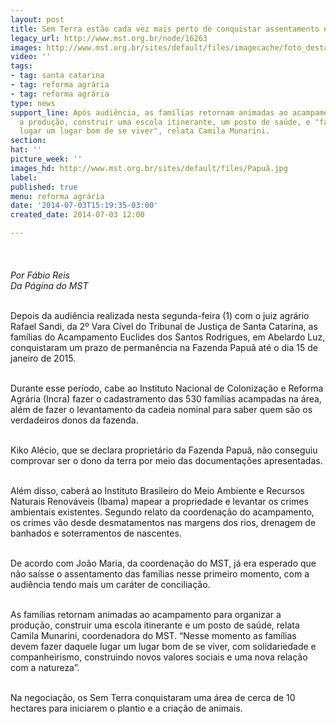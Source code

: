 ```yaml
---
layout: post
title: Sem Terra estão cada vez mais perto de conquistar assentamento em SC
legacy_url: http://www.mst.org.br/node/16263
images: http://www.mst.org.br/sites/default/files/imagecache/foto_destaque/Papuã.jpg
video: ''
tags:
- tag: santa catarina
- tag: reforma agrária
- tag: reforma agrária
type: news
support_line: Após audiência, as famílias retornam animadas ao acampamento para organizar
  a produção, construir uma escola itinerante, um posto de saúde, e "fazer daquele
  lugar um lugar bom de se viver", relata Camila Munarini.
section: 
hat: ''
picture_week: ''
images_hd: http://www.mst.org.br/sites/default/files/Papuã.jpg
label: 
published: true
menu: reforma agrária
date: '2014-07-03T15:19:35-03:00'
created_date: 2014-07-03 12:00

---
```

<p><img style="margin: 10px;" src="http://www.mst.org.br/sites/default/files/Papu%C3%A3.jpg" alt=""><br><em><br>Por Fábio Reis<br>Da Página do MST</em></p><p><br>Depois da audiência realizada nesta segunda-feira (1) com o juiz agrário Rafael Sandi, da 2º Vara Cível do Tribunal de Justiça de Santa Catarina, as famílias do Acampamento Euclides dos Santos Rodrigues, em Abelardo Luz, conquistaram um prazo de permanência na Fazenda Papuã até o dia 15 de janeiro de 2015.</p><p><br>Durante esse período, cabe ao Instituto Nacional de Colonização e Reforma Agrária (Incra) fazer o cadastramento das 530 famílias acampadas na área, além de fazer o levantamento da cadeia nominal para saber quem são os verdadeiros donos da fazenda.</p><p><br>Kiko Alécio, que se declara proprietário da Fazenda Papuã, não conseguiu comprovar ser o dono da terra por meio das documentações apresentadas.&nbsp;</p><p><br>Além disso, caberá ao Instituto Brasileiro do Meio Ambiente e Recursos Naturais Renováveis (Ibama) mapear a propriedade e levantar os crimes ambientais existentes. Segundo relato da coordenação do acampamento, os crimes vão desde desmatamentos nas margens dos rios, drenagem de banhados e soterramentos de nascentes.&nbsp;</p><p><br>De acordo com João Maria, da coordenação do MST, já era esperado que não saísse o assentamento das famílias nesse primeiro momento, com a audiência tendo mais um caráter de conciliação.</p><p><br>As famílias retornam animadas ao acampamento para organizar a produção, construir uma escola itinerante e um posto de saúde, relata Camila Munarini, coordenadora do MST. “Nesse momento as famílias devem fazer daquele lugar um lugar bom de se viver, com solidariedade e companheirismo, construindo novos valores sociais e uma nova relação com a natureza”.</p><p><br>Na negociação, os Sem Terra conquistaram uma área de cerca de 10 hectares para iniciarem o plantio e a criação de animais.</p><p>&nbsp;</p>
